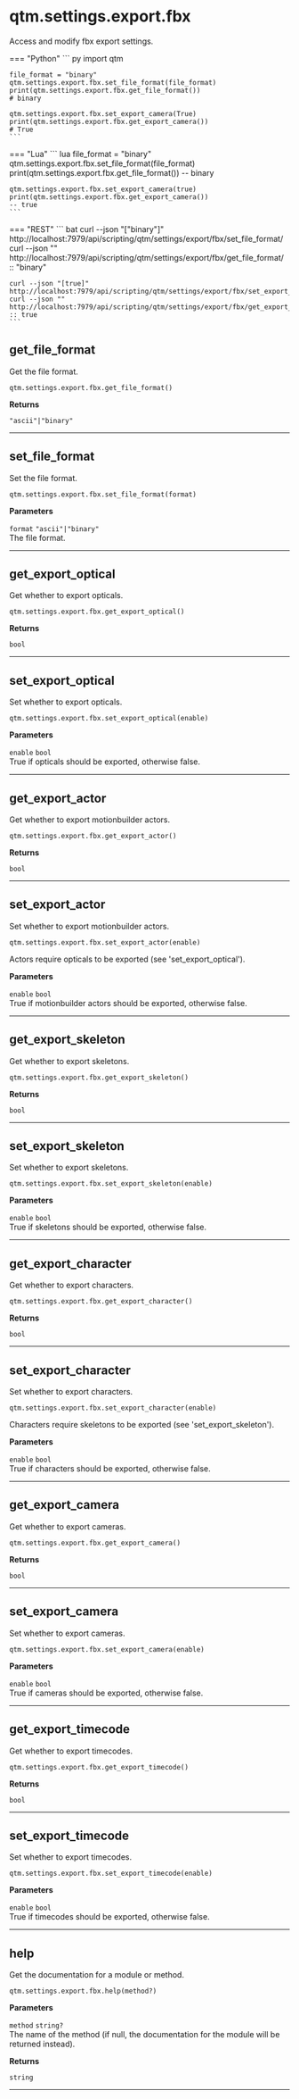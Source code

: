 # qtm.settings.export.fbx

Access and modify fbx export settings.

=== "Python"
    ``` py
    import qtm
    
    file_format = "binary"
    qtm.settings.export.fbx.set_file_format(file_format)
    print(qtm.settings.export.fbx.get_file_format())
    # binary
    
    qtm.settings.export.fbx.set_export_camera(True)
    print(qtm.settings.export.fbx.get_export_camera())
    # True
    ```
=== "Lua"
    ``` lua
    file_format = "binary"
    qtm.settings.export.fbx.set_file_format(file_format)
    print(qtm.settings.export.fbx.get_file_format())
    -- binary
    
    qtm.settings.export.fbx.set_export_camera(true)
    print(qtm.settings.export.fbx.get_export_camera())
    -- true
    ```
=== "REST"
    ``` bat
    curl --json "[\"binary\"]" http://localhost:7979/api/scripting/qtm/settings/export/fbx/set_file_format/
    curl --json "" http://localhost:7979/api/scripting/qtm/settings/export/fbx/get_file_format/
    :: "binary"
    
    curl --json "[true]" http://localhost:7979/api/scripting/qtm/settings/export/fbx/set_export_camera/
    curl --json "" http://localhost:7979/api/scripting/qtm/settings/export/fbx/get_export_camera/
    :: true
    ```
## get_file_format

Get the file format.
```
qtm.settings.export.fbx.get_file_format()
```

**Returns**

`"ascii"|"binary"` 

---

## set_file_format

Set the file format.
```
qtm.settings.export.fbx.set_file_format(format)
```

**Parameters**

`format` `"ascii"|"binary"`<br/>
The file format.



---

## get_export_optical

Get whether to export opticals.
```
qtm.settings.export.fbx.get_export_optical()
```

**Returns**

`bool` 

---

## set_export_optical

Set whether to export opticals.
```
qtm.settings.export.fbx.set_export_optical(enable)
```

**Parameters**

`enable` `bool`<br/>
True if opticals should be exported, otherwise false.



---

## get_export_actor

Get whether to export motionbuilder actors.
```
qtm.settings.export.fbx.get_export_actor()
```

**Returns**

`bool` 

---

## set_export_actor

Set whether to export motionbuilder actors.
```
qtm.settings.export.fbx.set_export_actor(enable)
```

Actors require opticals to be exported (see 'set_export_optical').

**Parameters**

`enable` `bool`<br/>
True if motionbuilder actors should be exported, otherwise false.



---

## get_export_skeleton

Get whether to export skeletons.
```
qtm.settings.export.fbx.get_export_skeleton()
```

**Returns**

`bool` 

---

## set_export_skeleton

Set whether to export skeletons.
```
qtm.settings.export.fbx.set_export_skeleton(enable)
```

**Parameters**

`enable` `bool`<br/>
True if skeletons should be exported, otherwise false.



---

## get_export_character

Get whether to export characters.
```
qtm.settings.export.fbx.get_export_character()
```

**Returns**

`bool` 

---

## set_export_character

Set whether to export characters.
```
qtm.settings.export.fbx.set_export_character(enable)
```

Characters require skeletons to be exported (see 'set_export_skeleton').

**Parameters**

`enable` `bool`<br/>
True if characters should be exported, otherwise false.



---

## get_export_camera

Get whether to export cameras.
```
qtm.settings.export.fbx.get_export_camera()
```

**Returns**

`bool` 

---

## set_export_camera

Set whether to export cameras.
```
qtm.settings.export.fbx.set_export_camera(enable)
```

**Parameters**

`enable` `bool`<br/>
True if cameras should be exported, otherwise false.



---

## get_export_timecode

Get whether to export timecodes.
```
qtm.settings.export.fbx.get_export_timecode()
```

**Returns**

`bool` 

---

## set_export_timecode

Set whether to export timecodes.
```
qtm.settings.export.fbx.set_export_timecode(enable)
```

**Parameters**

`enable` `bool`<br/>
True if timecodes should be exported, otherwise false.



---

## help

Get the documentation for a module or method.
```
qtm.settings.export.fbx.help(method?)
```

**Parameters**

`method` `string?`<br/>
The name of the method (if null, the documentation for the module will be returned instead).


**Returns**

`string` 

---


